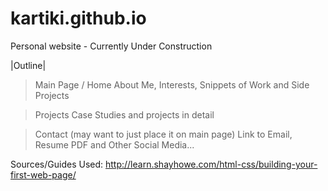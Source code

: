 # kartiki.github.io
Personal website - Currently Under Construction

|Outline|
> Main Page / Home
About Me, Interests, Snippets of Work and Side Projects

> Projects
Case Studies and projects in detail

> Contact (may want to just place it on main page)
Link to Email, Resume PDF and Other Social Media... 


Sources/Guides Used: 
http://learn.shayhowe.com/html-css/building-your-first-web-page/

